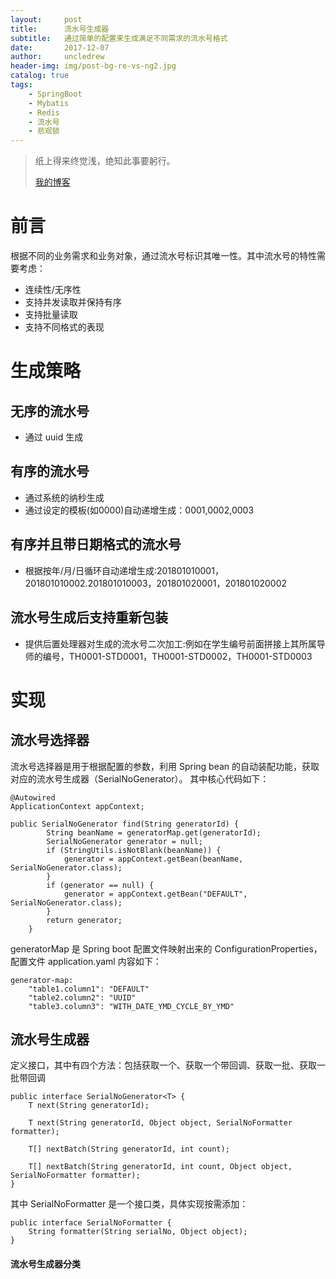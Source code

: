 ```yaml
---
layout:     post
title:      流水号生成器
subtitle:   通过简单的配置来生成满足不同需求的流水号格式
date:       2017-12-07
author:     uncledrew
header-img: img/post-bg-re-vs-ng2.jpg
catalog: true
tags:
    - SpringBoot
    - Mybatis
    - Redis
    - 流水号
    - 悲观锁
---
```


> 纸上得来终觉浅，绝知此事要躬行。
>
> [我的博客](http://uncledrew.405go.cn/)


# 前言
根据不同的业务需求和业务对象，通过流水号标识其唯一性。其中流水号的特性需要考虑：
- 连续性/无序性
- 支持并发读取并保持有序
- 支持批量读取
- 支持不同格式的表现

# 生成策略
## 无序的流水号
- 通过 uuid 生成

## 有序的流水号
- 通过系统的纳秒生成
- 通过设定的模板(如0000)自动递增生成：0001,0002,0003

## 有序并且带日期格式的流水号
- 根据按年/月/日循环自动递增生成:201801010001，201801010002.201801010003，201801020001，201801020002

## 流水号生成后支持重新包装
- 提供后置处理器对生成的流水号二次加工:例如在学生编号前面拼接上其所属导师的编号，TH0001-STD0001，TH0001-STD0002，TH0001-STD0003

# 实现
## 流水号选择器
流水号选择器是用于根据配置的参数，利用 Spring bean 的自动装配功能，获取对应的流水号生成器（SerialNoGenerator）。
其中核心代码如下：
```
@Autowired
ApplicationContext appContext;
    
public SerialNoGenerator find(String generatorId) {
        String beanName = generatorMap.get(generatorId);
        SerialNoGenerator generator = null;
        if (StringUtils.isNotBlank(beanName)) {
            generator = appContext.getBean(beanName, SerialNoGenerator.class);
        }
        if (generator == null) {
            generator = appContext.getBean("DEFAULT", SerialNoGenerator.class);
        }
        return generator;
    }
```

generatorMap 是 Spring boot 配置文件映射出来的 ConfigurationProperties，配置文件 application.yaml 内容如下：
```
generator-map:
    "table1.column1": "DEFAULT"
    "table2.column2": "UUID"
    "table3.column3": "WITH_DATE_YMD_CYCLE_BY_YMD"
```

## 流水号生成器
定义接口，其中有四个方法：包括获取一个、获取一个带回调、获取一批、获取一批带回调
```
public interface SerialNoGenerator<T> {
    T next(String generatorId);

    T next(String generatorId, Object object, SerialNoFormatter formatter);

    T[] nextBatch(String generatorId, int count);

    T[] nextBatch(String generatorId, int count, Object object, SerialNoFormatter formatter);
}
```

其中 SerialNoFormatter 是一个接口类，具体实现按需添加：
```
public interface SerialNoFormatter {
    String formatter(String serialNo, Object object);
}
```

#### 流水号生成器分类






